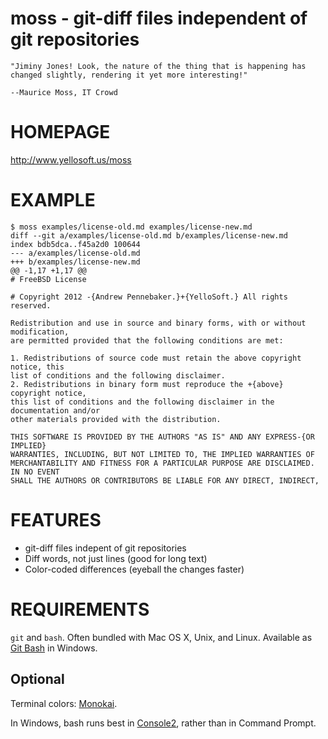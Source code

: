 # moss - git-diff files independent of git repositories

    "Jiminy Jones! Look, the nature of the thing that is happening has changed slightly, rendering it yet more interesting!"

    --Maurice Moss, IT Crowd

# HOMEPAGE

http://www.yellosoft.us/moss

# EXAMPLE

    $ moss examples/license-old.md examples/license-new.md
    diff --git a/examples/license-old.md b/examples/license-new.md
    index bdb5dca..f45a2d0 100644
    --- a/examples/license-old.md
    +++ b/examples/license-new.md
    @@ -1,17 +1,17 @@
    # FreeBSD License

    # Copyright 2012 -{Andrew Pennebaker.}+{YelloSoft.} All rights reserved.

    Redistribution and use in source and binary forms, with or without modification,
    are permitted provided that the following conditions are met:

    1. Redistributions of source code must retain the above copyright notice, this
    list of conditions and the following disclaimer.
    2. Redistributions in binary form must reproduce the +{above} copyright notice,
    this list of conditions and the following disclaimer in the documentation and/or
    other materials provided with the distribution.

    THIS SOFTWARE IS PROVIDED BY THE AUTHORS "AS IS" AND ANY EXPRESS-{OR IMPLIED} 
    WARRANTIES, INCLUDING, BUT NOT LIMITED TO, THE IMPLIED WARRANTIES OF
    MERCHANTABILITY AND FITNESS FOR A PARTICULAR PURPOSE ARE DISCLAIMED. IN NO EVENT
    SHALL THE AUTHORS OR CONTRIBUTORS BE LIABLE FOR ANY DIRECT, INDIRECT,

# FEATURES

* git-diff files indepent of git repositories
* Diff words, not just lines (good for long text)
* Color-coded differences (eyeball the changes faster)

# REQUIREMENTS

`git` and `bash`. Often bundled with Mac OS X, Unix, and Linux. Available as [Git Bash](http://chocolatey.org/packages/git) in Windows.

## Optional

Terminal colors: [Monokai](http://www.reddit.com/r/commandline/comments/1q4b90/is_there_a_monokai_port_for_nano/).

In Windows, bash runs best in [Console2](http://chocolatey.org/packages/Console2), rather than in Command Prompt.
